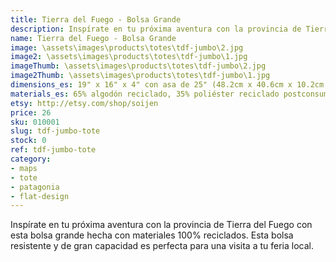 ```yaml
---
title: Tierra del Fuego - Bolsa Grande
description: Inspírate en tu próxima aventura con la provincia de Tierra del Fuego con esta bolsa grande hecha con materiales 100% reciclados.
name: Tierra del Fuego - Bolsa Grande
image: \assets\images\products\totes\tdf-jumbo\2.jpg
image2: \assets\images\products\totes\tdf-jumbo\1.jpg
imageThumb: \assets\images\products\totes\tdf-jumbo\2.jpg
image2Thumb: \assets\images\products\totes\tdf-jumbo\1.jpg
dimensions_es: 19" x 16" x 4" con asa de 25" (48.2cm x 40.6cm x 10.2cm con asa de 63.5cm)
materials_es: 65% algodón reciclado, 35% poliéster reciclado postconsumo certificado
etsy: http://etsy.com/shop/soijen
price: 26
sku: 010001
slug: tdf-jumbo-tote
stock: 0
ref: tdf-jumbo-tote
category:
- maps
- tote
- patagonia
- flat-design
---
```

Inspírate en tu próxima aventura con la provincia de Tierra del Fuego con esta bolsa grande hecha con materiales 100% reciclados. Esta bolsa resistente y de gran capacidad es perfecta para una visita a tu feria local.

